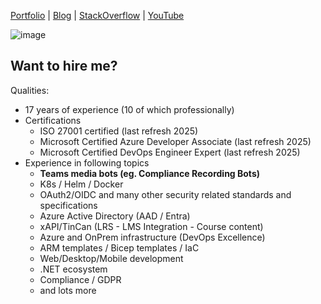 [Portfolio](https://indietasten.net/projects)
|
[Blog](https://indietasten.net/blog)
|
[StackOverflow](https://stackoverflow.com/users/3919195)
|
[YouTube](https://www.youtube.com/indietasten)

![image](https://github.com/InDieTasten/InDieTasten/assets/7047377/283dc37d-74be-4afc-9125-6c45fb74c2e0)

Want to hire me?
----------------

Qualities:
- 17 years of experience (10 of which professionally)
- Certifications
    - ISO 27001 certified (last refresh 2025)
    - Microsoft Certified Azure Developer Associate (last refresh 2025)
    - Microsoft Certified DevOps Engineer Expert (last refresh 2025)
- Experience in following topics
    - **Teams media bots (eg. Compliance Recording Bots)**
    - K8s / Helm / Docker
    - OAuth2/OIDC and many other security related standards and specifications
    - Azure Active Directory (AAD / Entra)
    - xAPI/TinCan (LRS - LMS Integration - Course content)
    - Azure and OnPrem infrastructure (DevOps Excellence)
    - ARM templates / Bicep templates / IaC
    - Web/Desktop/Mobile development
    - .NET ecosystem
    - Compliance / GDPR
    - and lots more
